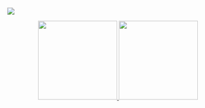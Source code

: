 <br>
<img src="https://komarev.com/ghpvc/?username=Chapuzas-SA&color=blueviolet">
<br />
<p align="center">
<a href="https://github.com/Chapuzas-SA">
  <img height="180em" src="https://github-readme-stats-eight-theta.vercel.app/api?username=Chapuzas-SA&show_icons=true&theme=radical&include_all_commits=true&count_private=true" />
  <img height="180em" src="https://github-readme-stats-eight-theta.vercel.app/api/top-langs/?username=Chapuzas-SA&layout=compact&exclude_lang=java+r&theme=vue-dark" />
</a>
</p>
